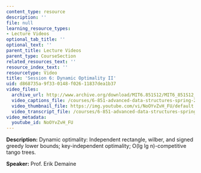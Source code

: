 ```yaml
---
content_type: resource
description: ''
file: null
learning_resource_types:
- Lecture Videos
optional_tab_title: ''
optional_text: ''
parent_title: Lecture Videos
parent_type: CourseSection
related_resources_text: ''
resource_index_text: ''
resourcetype: Video
title: 'Session 6: Dynamic Optimality II'
uid: d868735a-9f33-0148-f026-11837dea1b37
video_files:
  archive_url: http://www.archive.org/download/MIT6.851S12/MIT6_851S12_lec06_300k.mp4
  video_captions_file: /courses/6-851-advanced-data-structures-spring-2012/25b89cfd69cb5dc9824e4133b83333b4_NoOYvZvH_FU.vtt
  video_thumbnail_file: https://img.youtube.com/vi/NoOYvZvH_FU/default.jpg
  video_transcript_file: /courses/6-851-advanced-data-structures-spring-2012/9b1a56e46986d01ce3377b57996a427e_NoOYvZvH_FU.pdf
video_metadata:
  youtube_id: NoOYvZvH_FU
---
```


**Description:** Dynamic optimality: Independent rectangle, wilber, and signed greedy lower bounds; key-independent optimality; O(lg lg n)-competitive tango trees.

**Speaker:** Prof. Erik Demaine